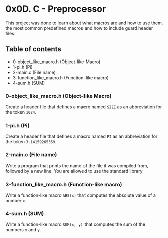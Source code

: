 # 0x0D. C - Preprocessor
This project was done to learn about what macros are and how to use them. the most common predefined macros and how to include guard header files.

## Table of contents
* 0-object_like_macro.h (Object-like Macro)
* 1-pi.h (Pi)
* 2-main.c (File name)
* 3-function_like_macro.h (Function-like macro)
* 4-sum.h (SUM)

### 0-object_like_macro.h (Object-like Macro)
Create a header file that defines a macro named `SIZE` as an abbreviation for the token `1024`.

### 1-pi.h (Pi)
Create a header file that defines a macro named `PI` as an abbreviation for the token `3.14159265359`.

### 2-main.c (File name)
Write a program that prints the name of the file it was compiled from, followed by a new line. You are allowed to use the standard library

### 3-function_like_macro.h (Function-like macro)
Write a function-like macro `ABS(x)` that computes the absolute value of a number `x`.

### 4-sum.h (SUM)
Write a function-like macro `SUM(x, y)` that computes the sum of the numbers `x` and `y`.
